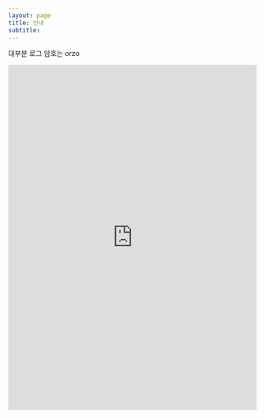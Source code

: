 ```yaml
---
layout: page
title: 안내
subtitle: 
---
```


대부분 로그 암호는 orzo


<iframe src="https://docs.google.com/spreadsheets/d/1zqMohCmZlHBORXjnbvKGdVAekQha5SnTIHJ0JWLkaD4/preview" frameborder="0" height="700px" width="100%"></iframe>

